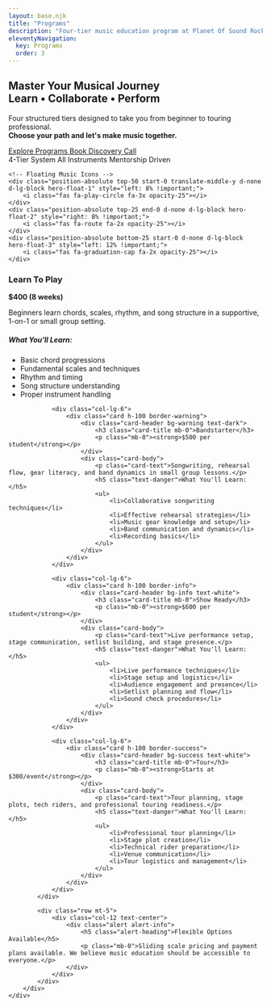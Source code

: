 ```yaml
---
layout: base.njk
title: "Programs"
description: "Four-tier music education program at Planet Of Sound Rock School - Learn To Play, Bandstarter, Show Ready, and Tour"
eleventyNavigation:
  key: Programs
  order: 3
---
```


<!-- Programs Hero Section -->
<section id="hero" class="hero d-flex align-items-center">
    <div class="container">
        <div class="row">
            <div class="col-lg-8 mx-auto text-center">
                <h1>
                    Master Your Musical Journey<br>
                    <span class="text-gradient">Learn • Collaborate • Perform</span>
                </h1>
                <p>
                    Four structured tiers designed to take you from beginner to touring professional.<br>
                    <strong>Choose your path and let's make music together.</strong>
                </p>
                <div class="d-flex flex-column flex-sm-row justify-content-center gap-3 mt-4">
                    <a href="#programs-overview" class="btn btn-primary btn-lg">
                        <i class="fas fa-play-circle me-2"></i>Explore Programs
                    </a>
                    <a href="/contact/" class="btn btn-outline-light btn-lg">
                        <i class="fas fa-calendar-alt me-2"></i>Book Discovery Call
                    </a>
                </div>
                <div class="mt-4">
                    <span class="badge bg-light text-dark me-2 px-3 py-2">4-Tier System</span>
                    <span class="badge bg-light text-dark me-2 px-3 py-2">All Instruments</span>
                    <span class="badge bg-light text-dark px-3 py-2">Mentorship Driven</span>
                </div>
            </div>
        </div>
    </div>
    
    <!-- Floating Music Icons -->
    <div class="position-absolute top-50 start-0 translate-middle-y d-none d-lg-block hero-float-1" style="left: 8% !important;">
        <i class="fas fa-play-circle fa-3x opacity-25"></i>
    </div>
    <div class="position-absolute top-25 end-0 d-none d-lg-block hero-float-2" style="right: 8% !important;">
        <i class="fas fa-route fa-2x opacity-25"></i>
    </div>
    <div class="position-absolute bottom-25 start-0 d-none d-lg-block hero-float-3" style="left: 12% !important;">
        <i class="fas fa-graduation-cap fa-2x opacity-25"></i>
    </div>
</section>

<!-- Programs Overview Section -->
<section class="py-5 bg-light">
    <div class="container">
        <div class="row">
            <div class="col-lg-10 mx-auto">
                <div class="row g-4">
                <div class="col-lg-6">
                    <div class="card h-100 border-danger">
                        <div class="card-header bg-danger text-white">
                            <h3 class="card-title mb-0">Learn To Play</h3>
                            <p class="mb-0"><strong>$400 (8 weeks)</strong></p>
                        </div>
                        <div class="card-body">
                            <p class="card-text">Beginners learn chords, scales, rhythm, and song structure in a supportive, 1-on-1 or small group setting.</p>
                            <h5 class="text-danger">What You'll Learn:</h5>
                            <ul>
                                <li>Basic chord progressions</li>
                                <li>Fundamental scales and techniques</li>
                                <li>Rhythm and timing</li>
                                <li>Song structure understanding</li>
                                <li>Proper instrument handling</li>
                            </ul>
                        </div>
                    </div>
                </div>
                
                <div class="col-lg-6">
                    <div class="card h-100 border-warning">
                        <div class="card-header bg-warning text-dark">
                            <h3 class="card-title mb-0">Bandstarter</h3>
                            <p class="mb-0"><strong>$500 per student</strong></p>
                        </div>
                        <div class="card-body">
                            <p class="card-text">Songwriting, rehearsal flow, gear literacy, and band dynamics in small group lessons.</p>
                            <h5 class="text-danger">What You'll Learn:</h5>
                            <ul>
                                <li>Collaborative songwriting techniques</li>
                                <li>Effective rehearsal strategies</li>
                                <li>Music gear knowledge and setup</li>
                                <li>Band communication and dynamics</li>
                                <li>Recording basics</li>
                            </ul>
                        </div>
                    </div>
                </div>
                
                <div class="col-lg-6">
                    <div class="card h-100 border-info">
                        <div class="card-header bg-info text-white">
                            <h3 class="card-title mb-0">Show Ready</h3>
                            <p class="mb-0"><strong>$600 per student</strong></p>
                        </div>
                        <div class="card-body">
                            <p class="card-text">Live performance setup, stage communication, setlist building, and stage presence.</p>
                            <h5 class="text-danger">What You'll Learn:</h5>
                            <ul>
                                <li>Live performance techniques</li>
                                <li>Stage setup and logistics</li>
                                <li>Audience engagement and presence</li>
                                <li>Setlist planning and flow</li>
                                <li>Sound check procedures</li>
                            </ul>
                        </div>
                    </div>
                </div>
                
                <div class="col-lg-6">
                    <div class="card h-100 border-success">
                        <div class="card-header bg-success text-white">
                            <h3 class="card-title mb-0">Tour</h3>
                            <p class="mb-0"><strong>Starts at $300/event</strong></p>
                        </div>
                        <div class="card-body">
                            <p class="card-text">Tour planning, stage plots, tech riders, and professional touring readiness.</p>
                            <h5 class="text-danger">What You'll Learn:</h5>
                            <ul>
                                <li>Professional tour planning</li>
                                <li>Stage plot creation</li>
                                <li>Technical rider preparation</li>
                                <li>Venue communication</li>
                                <li>Tour logistics and management</li>
                            </ul>
                        </div>
                    </div>
                </div>
            </div>
            
            <div class="row mt-5">
                <div class="col-12 text-center">
                    <div class="alert alert-info">
                        <h5 class="alert-heading">Flexible Options Available</h5>
                        <p class="mb-0">Sliding scale pricing and payment plans available. We believe music education should be accessible to everyone.</p>
                    </div>
                </div>
            </div>
        </div>
    </div>
</div>

